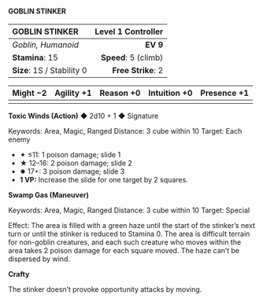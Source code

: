 #### GOBLIN STINKER

| GOBLIN STINKER | **Level 1 Controller** |
|:-------------------------------------------------- | -------------------------:|
| *Goblin, Humanoid* | **EV 9** |
| **Stamina**: 15 | **Speed**: 5 (climb) |
| **Size**: 1S / Stability 0 | **Free Strike**: 2 |

| **Might** −2 | **Agility** +1 | **Reason** +0 | **Intuition** +0 | **Presence** +1 |
| -------- | ---------- | --------- | ------------ | ----------- |
|  |  |  |  |  |

**Toxic Winds (Action)** ◆ 2d10 + 1 ◆ Signature

Keywords: Area, Magic, Ranged
Distance: 3 cube within 10
Target: Each enemy
- ✦ ≤11: 1 poison damage; slide 1
- ★ 12–16: 2 poison damage; slide 2
- ✸ 17+: 3 poison damage; slide 3
- **1 VP:** Increase the slide for one target by 2 squares.

**Swamp Gas (Maneuver)**

Keywords: Area, Magic, Ranged
Distance: 3 cube within 10
Target: Special

Effect: The area is filled with a green haze until the start of the stinker’s next turn or until the stinker is reduced to Stamina 0. The area is difficult terrain for non-goblin creatures, and each such creature who moves within the area takes 2 poison damage for each square moved. The haze can’t be dispersed by wind.

**Crafty**

The stinker doesn’t provoke opportunity attacks by moving.

